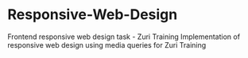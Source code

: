 # Responsive-Web-Design
Frontend responsive web design task - Zuri Training
Implementation of responsive web design using media queries for Zuri Training

